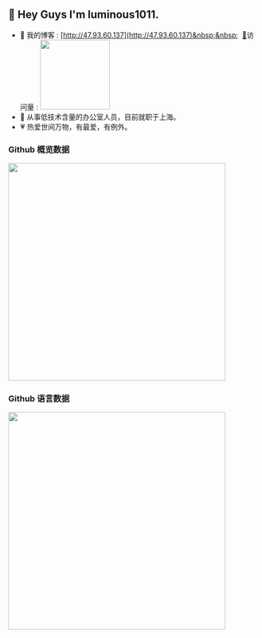 ## 👋 Hey Guys I'm luminous1011.

- 👾 我的博客 : [http://47.93.60.137](http://47.93.60.137)&nbsp;&nbsp;&nbsp; [👀](https://emojipedia.org/eyes/)访问量 : <img src="https://profile-counter.glitch.me/luminous1011/count.svg" width="140"/>
- 🌱 从事低技术含量的办公室人员，目前就职于上海。 
- 💗 热爱世间万物，有最爱，有例外。 


### Github 概览数据
<div>
<img src="https://github-readme-stats.vercel.app/api?username=luminous1011&show_icons=true&theme=dark&count_private=true" width="436"/>
</div>


### Github 语言数据
<div>
<img src="https://github-readme-stats.vercel.app/api/top-langs/?username=luminous1011&theme=dark&layout=compact" width="436"/>
</div>



